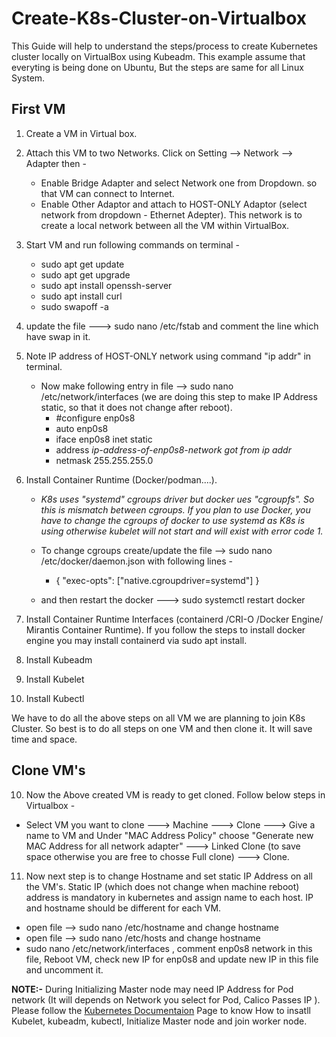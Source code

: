 # Create-K8s-Cluster-on-Virtualbox
This Guide will help to understand the steps/process to create Kubernetes cluster locally on VirtualBox using Kubeadm.
This example assume that everyting is being done on Ubuntu, But the steps are same for all Linux System.

## First VM

1. Create a VM in Virtual box. 
2. Attach this VM to two Networks. Click on Setting -->  Network --> Adapter then -
   - Enable Bridge Adapter and select Network one from Dropdown. so that VM can connect to Internet.
   - Enable Other Adaptor and attach to HOST-ONLY Adaptor (select network from dropdown - Ethernet Adepter). This network is to create a local network between all the VM within VirtualBox.
    
3. Start VM and run following commands on terminal -
    - sudo apt get update
    - sudo apt get upgrade
    - sudo apt install openssh-server
    - sudo apt install curl
    - sudo swapoff -a
    
4. update the file ---> sudo nano /etc/fstab  and comment the line which have swap in it.

5. Note IP address of HOST-ONLY network using command "ip addr" in terminal.
   - Now make following entry in file --> sudo nano /etc/network/interfaces (we are doing this step to make IP Address static, so that it does not change after reboot).
      - #configure enp0s8
      - auto enp0s8
      - iface enp0s8 inet static
      - address _ip-address-of-enp0s8-network         got from ip addr_
      - netmask 255.255.255.0

5. Install Container Runtime (Docker/podman....).
    - _K8s uses "systemd" cgroups driver but docker ues "cgroupfs". So this is mismatch between cgroups. If you plan to use Docker, you have to change the cgroups of docker to use systemd as K8s is using otherwise kubelet will not start and will exist with error code 1._ 
   
   - To change cgroups create/update the file -->  sudo nano /etc/docker/daemon.json  with following lines - 
     - {
  "exec-opts": ["native.cgroupdriver=systemd"]
   }
   
   - and then restart the docker  --->  sudo systemctl restart docker

6. Install Container Runtime Interfaces (containerd /CRI-O /Docker Engine/ Mirantis Container Runtime). 
   If you follow the steps to install docker engine you may install containerd via sudo apt install.
   
7. Install Kubeadm
8. Install Kubelet
9. Install Kubectl



We have to do all the above steps on all VM we are planning to join K8s Cluster. So best is to do all steps on one VM and then clone it. It will save time and space.


## Clone VM's
10. Now the Above created VM is ready to get cloned. Follow below steps in Virtualbox -
   - Select VM you want to clone   --->  Machine  ---> Clone  --->  Give a name to VM and Under "MAC Address Policy"  choose "Generate new MAC Address for all network          adapter"   --->  Linked Clone (to save space otherwise you are free to chosse Full clone)  ---> Clone.
   
 11. Now next step is to change Hostname and set static IP Address on all the VM's. Static IP (which does not change when machine reboot) address is mandatory in kubernetes and assign name to each host. IP and hostname should be different for each VM.
 - open file  -->  sudo nano /etc/hostname    and change hostname
 - open file  --> sudo nano /etc/hosts        and change hostname
 - sudo nano /etc/network/interfaces    , comment enp0s8 network in this file, Reboot VM, check new IP for enp0s8 and update new IP in this file and uncomment it. 
   
 
**NOTE:-**  During Initializing Master node may need IP Address for Pod network (It will depends on Network you select for Pod, Calico Passes IP ). Please follow the [Kubernetes Documentaion](https://kubernetes.io/docs/home/) Page to know How to insatll Kubelet, kubeadm, kubectl, Initialize Master node and join worker node.
